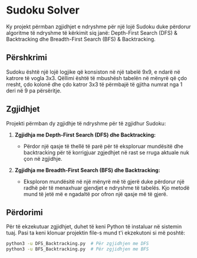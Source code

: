 # Sudoku Solver

Ky projekt përmban zgjidhjet e ndryshme për një lojë Sudoku duke përdorur algoritme të ndryshme të kërkimit siq janë: Depth-First Search (DFS) & Backtracking dhe Breadth-First Search (BFS) & Backtracking.

## Përshkrimi

Sudoku është një lojë logjike që konsiston në një tabelë 9x9, e ndarë në katrore të vogla 3x3. Qëllimi është të mbushësh tabelën në mënyrë që çdo rresht, çdo kolonë dhe çdo katror 3x3 të përmbajë të gjitha numrat nga 1 deri në 9 pa përsëritje.

## Zgjidhjet

Projekti përmban dy zgjidhje të ndryshme për të zgjidhur Sudoku:

1. **Zgjidhja me Depth-First Search (DFS) dhe Backtracking:**
   - Përdor një qasje të thellë të parë për të eksploruar mundësitë dhe backtracking për të korrigjuar zgjedhjet në rast se rruga aktuale nuk çon në zgjidhje.

2. **Zgjidhja me Breadth-First Search (BFS) dhe Backtracking:**
   - Eksploron mundësitë në një mënyrë më të gjerë duke përdorur një radhë për të menaxhuar gjendjet e ndryshme të tabelës. Kjo metodë mund të jetë më e ngadaltë por ofron një qasje më të gjerë.

## Përdorimi

Për të ekzekutuar zgjidhjet, duhet të keni Python të instaluar në sistemin tuaj. Pasi ta keni klonuar projektin file-s mund t'i ekzekutoni si më poshtë:

```bash
python3 -u DFS_Backtracking.py  # Për zgjidhjen me DFS
python3 -u BFS_Backtracking.py  # Për zgjidhjen me BFS
